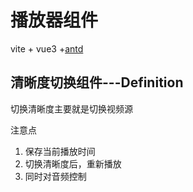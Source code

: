 # 播放器组件

vite + vue3 +[antd](https://www.antdv.com/docs/vue/introduce-cn)

## 清晰度切换组件---Definition

切换清晰度主要就是切换视频源

注意点

1. 保存当前播放时间
2. 切换清晰度后，重新播放
3. 同时对音频控制
